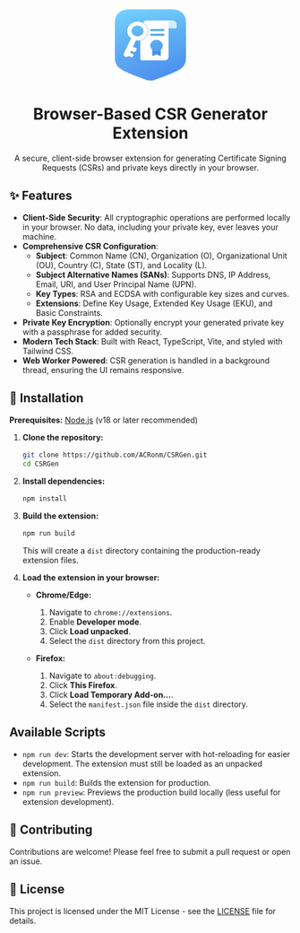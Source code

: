<div align="center">
  <img src="public/icons/android-chrome-512x512.png" alt="CSRGen Logo" width="128" height="128">
  <h1 align="center">Browser-Based CSR Generator Extension</h1>
  <p align="center">
    A secure, client-side browser extension for generating Certificate Signing Requests (CSRs) and private keys directly in your browser.
  </p>
</div>

## ✨ Features

*   **Client-Side Security**: All cryptographic operations are performed locally in your browser. No data, including your private key, ever leaves your machine.
*   **Comprehensive CSR Configuration**:
    *   **Subject**: Common Name (CN), Organization (O), Organizational Unit (OU), Country (C), State (ST), and Locality (L).
    *   **Subject Alternative Names (SANs)**: Supports DNS, IP Address, Email, URI, and User Principal Name (UPN).
    *   **Key Types**: RSA and ECDSA with configurable key sizes and curves.
    *   **Extensions**: Define Key Usage, Extended Key Usage (EKU), and Basic Constraints.
*   **Private Key Encryption**: Optionally encrypt your generated private key with a passphrase for added security.
*   **Modern Tech Stack**: Built with React, TypeScript, Vite, and styled with Tailwind CSS.
*   **Web Worker Powered**: CSR generation is handled in a background thread, ensuring the UI remains responsive.

## 🚀 Installation

**Prerequisites:** [Node.js](https://nodejs.org/) (v18 or later recommended)

1.  **Clone the repository:**
    ```bash
    git clone https://github.com/ACRonm/CSRGen.git
    cd CSRGen
    ```

2.  **Install dependencies:**
    ```bash
    npm install
    ```

3.  **Build the extension:**
    ```bash
    npm run build
    ```
    This will create a `dist` directory containing the production-ready extension files.

4.  **Load the extension in your browser:**

    *   **Chrome/Edge:**
        1.  Navigate to `chrome://extensions`.
        2.  Enable **Developer mode**.
        3.  Click **Load unpacked**.
        4.  Select the `dist` directory from this project.

    *   **Firefox:**
        1.  Navigate to `about:debugging`.
        2.  Click **This Firefox**.
        3.  Click **Load Temporary Add-on...**.
        4.  Select the `manifest.json` file inside the `dist` directory.

## Available Scripts

*   `npm run dev`: Starts the development server with hot-reloading for easier development. The extension must still be loaded as an unpacked extension.
*   `npm run build`: Builds the extension for production.
*   `npm run preview`: Previews the production build locally (less useful for extension development).

## 🤝 Contributing

Contributions are welcome! Please feel free to submit a pull request or open an issue.

## 📄 License

This project is licensed under the MIT License - see the [LICENSE](LICENSE) file for details.